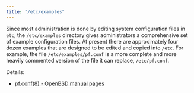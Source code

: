 ```yaml
---
title: "/etc/examples"
---
```


Since most administration is done by editing system configuration files in `etc`,
the `/etc/examples` directory gives administrators a comprehensive set of example configuration files.
At present there are approximately four dozen examples that are designed to be edited and copied into `/etc`.
For example, the file `/etc/examples/pf.conf` is a more complete and more heavily commented version of the
file it can replace, `/etc/pf.conf`.

Details:

* [pf.conf(8) - OpenBSD manual pages](https://man.openbsd.org/pf.conf)
